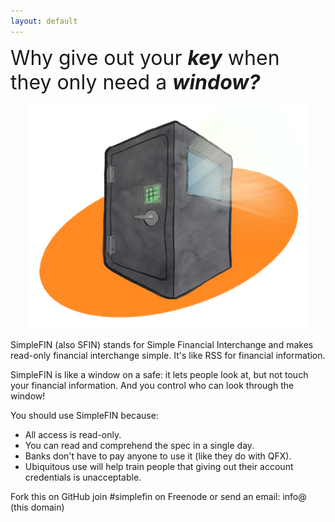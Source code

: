 ```yaml
---
layout: default
---
```


<span style="font-size: 2rem;">Why give out your <span style="font-weight: bold; font-style: italic;">key</span> when they only need a <span style="font-weight: bold; font-style: italic;">window?</span></span>

<center>
    <img src="/img/safe.png" style="max-width: 450px;">
</center>

SimpleFIN (also SFIN) stands for Simple Financial Interchange and makes read-only financial interchange simple. It's like RSS for financial information.

SimpleFIN is like a window on a safe: it lets people look at, but not touch your financial information. And you control who can look through the window!

You should use SimpleFIN because:

- All access is read-only.
- You can read and comprehend the spec in a single day.
- Banks don't have to pay anyone to use it (like they do with QFX).
- Ubiquitous use will help train people that giving out their account credentials is unacceptable.

Fork this on GitHub join #simplefin on Freenode or send an email: info@ (this domain)

